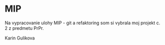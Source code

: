 # MIP
Na vypracovanie ulohy MIP - git a refaktoring som si vybrala moj projekt c. 2 z predmetu PrPr.

Karin Gulikova
